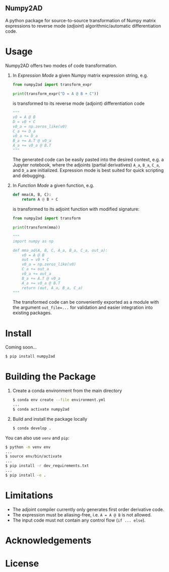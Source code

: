 ## Numpy2AD

A python package for source-to-source transformation of Numpy matrix expressions to reverse mode (*adjoint*) algorithmic/automatic differentiation code.
# Usage
Numpy2AD offers two modes of code transformation.
1. In *Expression Mode* a given Numpy matrix expression string, e.g.
    ```python
    from numpy2ad import transform_expr
    
    print(transform_expr("D = A @ B + C"))
    ```
    is transformed to its reverse mode (adjoint) differentiation code
    ```python
    """
    v0 = A @ B
    D = v0 + C
    v0_a = np.zeros_like(v0)
    C_a += D_a
    v0_a += D_a
    B_a += A.T @ v0_a
    A_a += v0_a @ B.T
    """
    ```
    The generated code can be easily pasted into the desired context, e.g. a Jupyter notebook, where the adjoints (partial derivatives) `A_a`, `B_a`, `C_a`, and `D_a` are initialized. Expression mode is best suited for quick scripting and debugging. 
2. In *Function Mode* a given function, e.g.
    ```python
    def mma(A, B, C):
        return A @ B + C
    ```
    is transformed to its adjoint function with modified signature:
    ```python
    from numpy2ad import transform

    print(transform(mma))
    ```
    ```python
    """
    import numpy as np

    def mma_ad(A, B, C, A_a, B_a, C_a, out_a):
        v0 = A @ B
        out = v0 + C
        v0_a = np.zeros_like(v0)
        C_a += out_a
        v0_a += out_a
        B_a += A.T @ v0_a
        A_a += v0_a @ B.T
        return (out, A_a, B_a, C_a)
    """
    ```
    
    The transformed code can be conveniently exported as a module with the argument `out_file=...` for validation and easier integration into existing packages.

# Install
Coming soon...
```bash
$ pip install numpy2ad
```
# Building the Package
1. Create a conda environment from the main directory
    ```bash
    $ conda env create --file environment.yml
    ...
    $ conda activate numpy2ad
    ```
2. Build and install the package locally 
    ```bash
    $ conda develop .
    ```

You can also use `venv` and `pip`:
```bash
$ python -m venv env 
...
$ source env/bin/activate
...
$ pip install -r dev_requirements.txt
...
$ pip install -e .
```

# Limitations
- The adjoint compiler currently only generates first order derivative code.
- The expression must be aliasing-free, i.e. `A = A @ B` is not allowed.
- The input code must not contain any control flow (`if ... else`).


# Acknowledgements

# License
